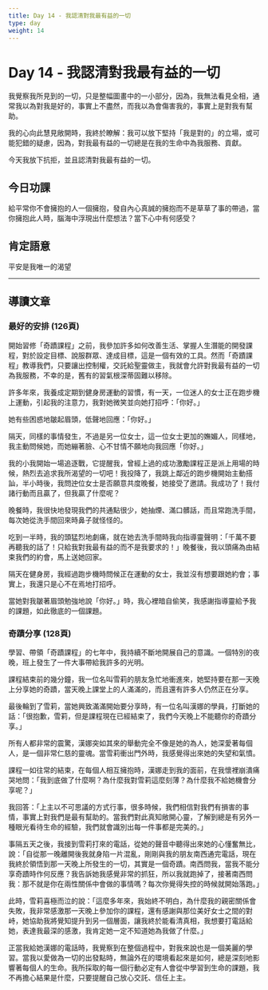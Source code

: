 ```yaml
---
title: Day 14 - 我認清對我最有益的一切
type: day
weight: 14
---
```


# Day 14 - 我認清對我最有益的一切

我覺察我所見到的一切，只是整幅圖畫中的一小部分，因為，我無法看見全相，通常我以為對我是好的，事實上不盡然，而我以為會傷害我的，事實上是對我有幫助。

我的心向此慧見敞開時，我終於瞭解：我可以放下堅持「我是對的」的立場，或可能犯錯的疑慮，因為，對我最有益的一切總是在我的生命中為我服務、貢獻。

今天我放下抗拒，並且認清對我最有益的一切。

## 今日功課

給平常你不會擁抱的人一個擁抱，發自內心真誠的擁抱而不是草草了事的帶過，當你擁抱此人時，腦海中浮現出什麼想法？當下心中有何感受？

## 肯定語意

平安是我唯一的渴望

---

## 導讀文章

### 最好的安排 (126頁)

開始習修「奇蹟課程」之前，我參加許多如何改善生活、掌握人生潛能的開發課程，對於設定目標、說服群眾、達成目標，這是一個有效的工具。然而「奇蹟課程」教導我們，只要讓出控制權，交託給聖靈做主，我就會允許對我最有益的一切為我服務，不幸的是，舊有的習氣根深蒂固難以移除。

許多年來，我養成定期到健身房運動的習慣，有一天，一位迷人的女士正在跑步機上運動，引起我的注意力，我對她微笑並向她打招呼：「你好。」

她有些困惑地皺起眉頭，低聲地回應：「你好。」

隔天，同樣的事情發生，不過是另一位女士，這一位女士更加的嫵媚人，同樣地，我主動問候她，而她繃著臉、心不甘情不願地向我回應「你好。」

我的小我開始一場追逐戰，它提醒我，曾經上過的成功激勵課程正是派上用場的時候，熱烈去追求我所渴望的一切吧！我投降了，我跳上鄰近的跑步機開始主動搭訕，半小時後，我問迚位女士是否願意共度晚餐，她接受了邀請。我成功了！我付諸行動而且贏了，但我贏了什麼呢？

晚餐時，我很快地發現我們的共通點很少，她抽煙、滿口髒話，而且常跑洗手間，每次她從洗手間回來時鼻子就怪怪的。

吃到一半時，我的頭猛烈地劇痛，就在她去洗手間時我向指導靈聲明：「千萬不要再聽我的話了！只給我對我最有益的而不是我要求的！」晚餐後，我以頭痛為由結束我們的約會，馬上送她回家。

隔天在健身房，我經過跑步機時問候正在運動的女士，我並沒有想要跟她約會；事實上，我還只是心不在焉地打招呼。

當她對我皺著眉頭勉強地說「你好。」時，我心裡暗自偷笑，我感謝指導靈給予我的課題，如此徹底的一個課題。

### 奇蹟分享 (128頁)

學習、帶領「奇蹟課程」的七年中，我持續不斷地開展自己的意識。一個特別的夜晚，班上發生了一件大事帶給我許多的光明。

課程結束前的幾分鐘，我一位名叫雪莉的朋友急忙地衝進來，她堅持要在那一天晚上分享她的奇蹟，當天晚上課堂上的人滿滿的，而且還有許多人仍然正在分享。

最後輪到了雪莉，當她興致滿滿開始要分享時，有一位名叫漢娜的學員，打斷她的話：「很抱歉，雪莉，但是課程現在已經結束了，我們今天晚上不能聽你的奇蹟分享。」

所有人都非常的震驚，漢娜突如其來的舉動完全不像是她的為人，她深愛著每個人，是一個非常仁慈的靈魂。當雪莉衝出門外時，我感覺得出來她的失望和氣憤。

課程一如往常的結束，在每個人相互擁抱時，漢娜走到我的面前，在我懷裡崩潰痛哭地問：「我到底做了什麼啊？為什麼我對雪莉這麼刻薄？為什麼我不給她機會分享呢？」

我回答：「上主以不可思議的方式行事，很多時候，我們相信對我們有損害的事情，事實上對我們是最有幫助的。當我們對此真知敞開心靈，了解到總是有另外一種眼光看待生命的經驗，我們就會識別出每一件事都是完美的。」

事隔五天之後，我接到雪莉打來的電話，從她的聲音中聽得出來她的心懂奮無比，說：「自從那一晚離開後我就身陷一片混亂，剛剛與我的朋友南西通完電話，現在我終於領悟到那一天晚上所發生的一切，其實是一個奇蹟。南西問我，當我不能分享奇蹟時作何反應？我告訴她我感覺非常的抓狂，所以我就跑掉了，接著南西問我：那不就是你在兩性關係中會做的事情嗎？每次你覺得失控的時候就開始落跑。」

此時，雪莉喜極而泣的說：「這麼多年來，我始終不明白，為什麼我的親密關係會失敗，我非常感激那一天晚上參加你的課程，還有感謝與那位美好女士之間的對峙，她協助我將覺知提升到另一個層面，讓我終於能看清真相，我想要打電話給她，表達我最深的感激，我肯定她一定不知道她為我做了什麼。」

正當我給她漢娜的電話時，我覺察到在整個過程中，對我來說也是一個美麗的學習。當我以愛做為一切的出發點時，無論外在的環境看起來是如何，總是深刻地影響著每個人的生命。我所採取的每一個行動必定有人會從中學習到生命的課題，我不再擔心結果是什麼，只要提醒自己放心交託、信任上主。
